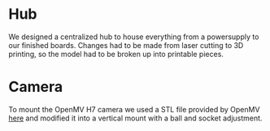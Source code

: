 # Hub
We designed a centralized hub to house everything from a powersupply to our finished boards. Changes had to be made from laser cutting to 3D printing, so the model had to be broken up into printable pieces.

# Camera
To mount the OpenMV H7 camera we used a STL file provided by OpenMV [here](https://openmv.io/collections/products/products/openmv-cam-h7-case) and modified it into a vertical mount with a ball and socket adjustment.

